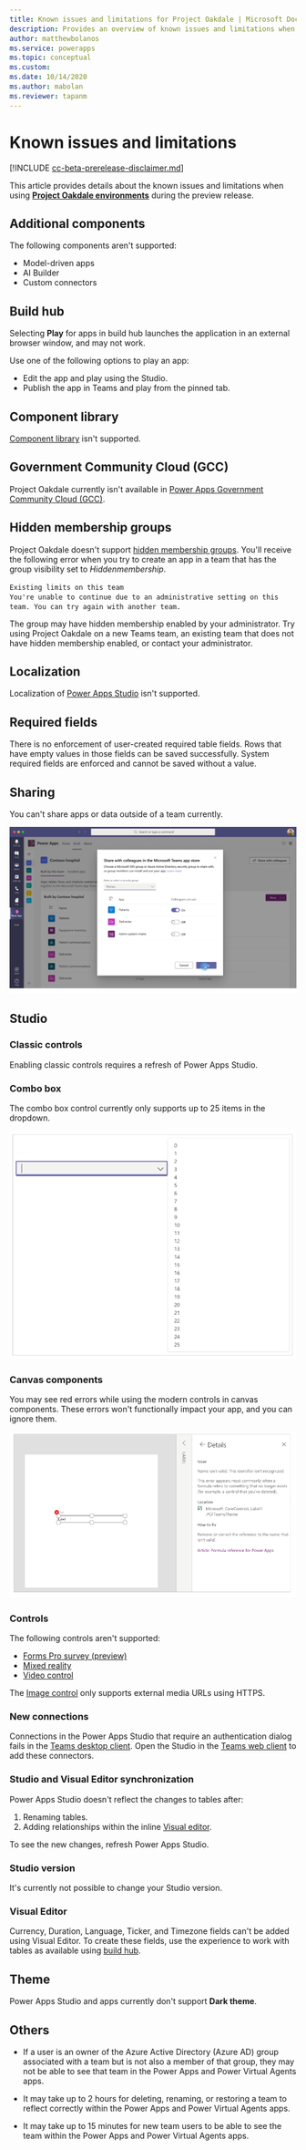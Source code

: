 ```yaml
---
title: Known issues and limitations for Project Oakdale | Microsoft Docs
description: Provides an overview of known issues and limitations when using Power Apps with Microsoft Teams.
author: matthewbolanos
ms.service: powerapps
ms.topic: conceptual
ms.custom: 
ms.date: 10/14/2020
ms.author: mabolan
ms.reviewer: tapanm
---
```

# Known issues and limitations

[!INCLUDE [cc-beta-prerelease-disclaimer.md](../includes/cc-beta-prerelease-disclaimer.md)]

This article provides details about the known issues and limitations when using [**Project Oakdale environments**](/power-platform/admin/about-teams-environment) during the preview release.

## Additional components

The following components aren't supported:

- Model-driven apps
- AI Builder
- Custom connectors

## Build hub

Selecting **Play** for apps in build hub launches the application in an external browser window, and may not work.

Use one of the following options to play an app:

- Edit the app and play using the Studio.
- Publish the app in Teams and play from the pinned tab.

## Component library

[Component library](../maker/canvas-apps/component-library.md) isn't supported.

## Government Community Cloud (GCC)

Project Oakdale currently isn't available in [Power Apps Government Community Cloud (GCC)](/power-platform/admin/powerapps-us-government).

## Hidden membership groups

Project Oakdale doesn't support [hidden membership groups](https://docs.microsoft.com/graph/api/resources/group?view=graph-rest-1.0&preserve-view=true#group-visibility-options). You'll receive the following error when you try to create an app in a team that has the group visibility set to *Hiddenmembership*.

`Existing limits on this team` <br>
`You're unable to continue due to an administrative setting on this team. You can try again with another team.`

The group may have hidden membership enabled by your administrator. Try using Project Oakdale on a new Teams team, an existing team that does not have hidden membership enabled, or contact your administrator.

## Localization

Localization of [Power Apps Studio](understand-power-apps-studio.md) isn't supported.

## Required fields

There is no enforcement of user-created required table fields. Rows that have empty values in those fields can be saved successfully. System required fields are enforced and cannot be saved without a value.

## Sharing

You can't share apps or data outside of a team currently.

![Share with your colleagus](media/share-with-colleagues.png "Share with your colleagues")

## Studio

### Classic controls

Enabling classic controls requires a refresh of Power Apps Studio.  

### Combo box

The combo box control currently only supports up to 25 items in the dropdown.

![Combo box](media/combo-box.png "Combo box")

### Canvas components

You may see red errors while using the modern controls in canvas components. These errors won't functionally impact your app, and you can ignore them.

![Canvas components](media/canvas-components.png "Canvas components")

### Controls

The following controls aren't supported:

- [Forms Pro survey (preview)](/forms-pro/embed-survey-powerapps)
- [Mixed reality](../maker/canvas-apps/mixed-reality-overview.md)
- [Video control](../maker/canvas-apps/controls/control-audio-video.md)

The [Image control](../maker/canvas-apps/controls/control-image.md) only supports external media URLs using HTTPS.

### New connections

Connections in the Power Apps Studio that require an authentication dialog fails in the [Teams desktop client](https://docs.microsoft.com/microsoftteams/get-clients#desktop-client). Open the Studio in the [Teams web client](https://docs.microsoft.com/microsoftteams/get-clients#web-client) to add these connectors.

### Studio and Visual Editor synchronization

Power Apps Studio doesn't reflect the changes to tables after:

1. Renaming tables.
1. Adding relationships within the inline [Visual editor](understand-power-apps-studio.md#visual-editor).

To see the new changes, refresh Power Apps Studio.

### Studio version

It's currently not possible to change your Studio version.

### Visual Editor

Currency, Duration, Language, Ticker, and Timezone fields can't be added using Visual Editor. To create these fields, use the experience to work with tables as available using [build hub](create-table.md).

## Theme

Power Apps Studio and apps currently don't support **Dark theme**.

## Others

-	If a user is an owner of the Azure Active Directory (Azure AD) group associated with a team but is not also a member of that group, they may not be able to see that team in the Power Apps and Power Virtual Agents apps.

-	It may take up to 2 hours for deleting, renaming, or restoring a team to reflect correctly within the Power Apps and Power Virtual Agents apps.

-	It may take up to 15 minutes for new team users to be able to see the team within the Power Apps and Power Virtual Agents apps.
